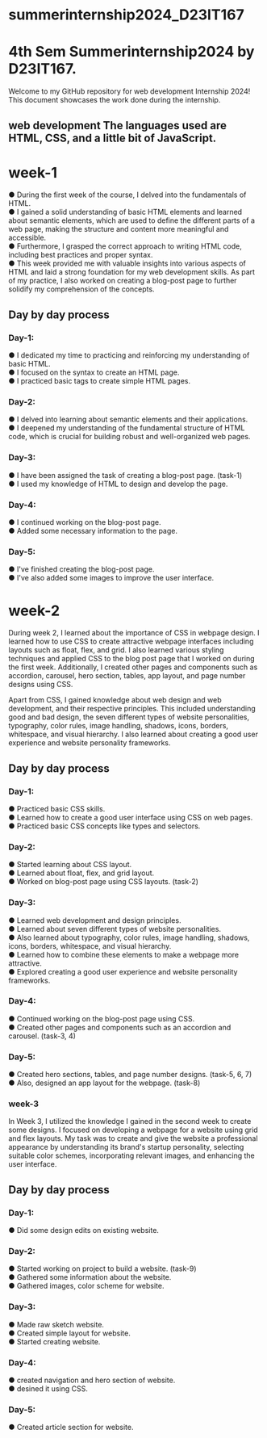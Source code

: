 # summerinternship2024_D23IT167

# 4th Sem Summerinternship2024 by D23IT167.

Welcome to my GitHub repository for web development Internship 2024! This document showcases the work done during the internship.

## web development The languages used are HTML, CSS, and a little bit of JavaScript.

# week-1

● During the first week of the course, I delved into the fundamentals of HTML.<br/>
● I gained a solid understanding of basic HTML elements and learned about semantic elements, which are used to define the different parts of a web page, making the structure and content more meaningful and accessible.<br/>
● Furthermore, I grasped the correct approach to writing HTML code, including best practices and proper syntax.<br/>
● This week provided me with valuable insights into various aspects of HTML and laid a strong foundation for my web development skills. As part of my practice, I also worked on creating a blog-post page to further solidify my comprehension of the concepts.

## Day by day process

### Day-1:

● I dedicated my time to practicing and reinforcing my understanding of basic HTML.<br/>
● I focused on the syntax to create an HTML page.<br/>
● I practiced basic tags to create simple HTML pages.

### Day-2:

● I delved into learning about semantic elements and their applications.<br/>
● I deepened my understanding of the fundamental structure of HTML code, which is crucial for building robust and well-organized web pages.

### Day-3:

● I have been assigned the task of creating a blog-post page. (task-1)<br/>
● I used my knowledge of HTML to design and develop the page.

### Day-4:

● I continued working on the blog-post page.<br/>
● Added some necessary information to the page.

### Day-5:

● I've finished creating the blog-post page.<br/>
● I've also added some images to improve the user interface.

# week-2

During week 2, I learned about the importance of CSS in webpage design. I learned how to use CSS to create attractive webpage interfaces including layouts such as float, flex, and grid. I also learned various styling techniques and applied CSS to the blog post page that I worked on during the first week. Additionally, I created other pages and components such as accordion, carousel, hero section, tables, app layout, and page number designs using CSS.

Apart from CSS, I gained knowledge about web design and web development, and their respective principles. This included understanding good and bad design, the seven different types of website personalities, typography, color rules, image handling, shadows, icons, borders, whitespace, and visual hierarchy. I also learned about creating a good user experience and website personality frameworks.

## Day by day process

### Day-1:

● Practiced basic CSS skills.<br/>
● Learned how to create a good user interface using CSS on web pages.<br/>
● Practiced basic CSS concepts like types and selectors.

### Day-2:

● Started learning about CSS layout.<br/>
● Learned about float, flex, and grid layout.<br/>
● Worked on blog-post page using CSS layouts. (task-2)

### Day-3:

● Learned web development and design principles.<br/>
● Learned about seven different types of website personalities.<br/>
● Also learned about typography, color rules, image handling, shadows, icons, borders, whitespace, and visual hierarchy.<br/>
● Learned how to combine these elements to make a webpage more attractive.<br/>
● Explored creating a good user experience and website personality frameworks.

### Day-4:

● Continued working on the blog-post page using CSS.<br/>
● Created other pages and components such as an accordion and carousel. (task-3, 4)

### Day-5:

● Created hero sections, tables, and page number designs. (task-5, 6, 7)<br/>
● Also, designed an app layout for the webpage. (task-8)

### week-3

In Week 3, I utilized the knowledge I gained in the second week to create some designs. I focused on developing a webpage for a website using grid and flex layouts. My task was to create and give the website a professional appearance by understanding its brand's startup personality, selecting suitable color schemes, incorporating relevant images, and enhancing the user interface.

## Day by day process

### Day-1:

● Did some design edits on existing website.

### Day-2:

● Started working on project to build a website. (task-9)<br/>
● Gathered some information about the website.<br/>
● Gathered images, color scheme for website.

### Day-3:

● Made raw sketch website.<br/>
● Created simple layout for website.<br/>
● Started creating website.

### Day-4:

● created navigation and hero section of website.<br/>
● desined it using CSS.

### Day-5:

● Created article section for website.
